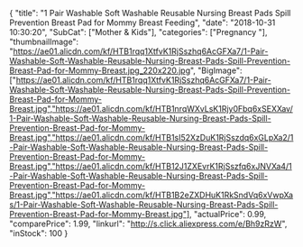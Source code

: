 {
	"title": "1 Pair  Washable  Soft Washable Reusable Nursing Breast Pads Spill Prevention Breast Pad for Mommy Breast Feeding",
	"date": "2018-10-31 10:30:20",
	"SubCat": ["Mother & Kids"],
	"categories": ["Pregnancy "],
	"thumbnailImage": "https://ae01.alicdn.com/kf/HTB1rqq1XtfvK1RjSszhq6AcGFXa7/1-Pair-Washable-Soft-Washable-Reusable-Nursing-Breast-Pads-Spill-Prevention-Breast-Pad-for-Mommy-Breast.jpg_220x220.jpg",
	"BigImage": ["https://ae01.alicdn.com/kf/HTB1rqq1XtfvK1RjSszhq6AcGFXa7/1-Pair-Washable-Soft-Washable-Reusable-Nursing-Breast-Pads-Spill-Prevention-Breast-Pad-for-Mommy-Breast.jpg","https://ae01.alicdn.com/kf/HTB1nrqWXvLsK1Rjy0Fbq6xSEXXav/1-Pair-Washable-Soft-Washable-Reusable-Nursing-Breast-Pads-Spill-Prevention-Breast-Pad-for-Mommy-Breast.jpg","https://ae01.alicdn.com/kf/HTB1sI52XzDuK1RjSszdq6xGLpXa2/1-Pair-Washable-Soft-Washable-Reusable-Nursing-Breast-Pads-Spill-Prevention-Breast-Pad-for-Mommy-Breast.jpg","https://ae01.alicdn.com/kf/HTB12J1ZXEvrK1RjSszfq6xJNVXa4/1-Pair-Washable-Soft-Washable-Reusable-Nursing-Breast-Pads-Spill-Prevention-Breast-Pad-for-Mommy-Breast.jpg","https://ae01.alicdn.com/kf/HTB1B2eZXDHuK1RkSndVq6xVwpXas/1-Pair-Washable-Soft-Washable-Reusable-Nursing-Breast-Pads-Spill-Prevention-Breast-Pad-for-Mommy-Breast.jpg"],
	"actualPrice": 0.99,
	"comparePrice": 1.99,
	"linkurl": "http://s.click.aliexpress.com/e/Bh9zRzW",
	"inStock": 100
}
